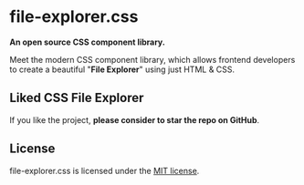 # file-explorer.css

<!--
![GitHub Version](https://img.shields.io/github/v/release/FileExplorerCSS/file-explorer.css?style=for-the-badge) ![Minified Size](https://img.shields.io/bundlephobia/min/file-explorer.css?style=for-the-badge) ![GitHub Repo stars](https://img.shields.io/github/stars/FileExplorerCSS/file-explorer.css?label=GitHub%20Stars&style=for-the-badge) ![License](https://img.shields.io/github/license/FileExplorerCSS/file-explorer.css?style=for-the-badge)
-->

**An open source CSS component library.**

Meet the modern CSS component library, which allows frontend developers to create a beautiful "**File Explorer**" using just HTML & CSS.

## Liked CSS File Explorer

If you like the project, **please consider to star the repo on GitHub**.

## License

file-explorer.css is licensed under the [MIT license](https://opensource.org/licenses/MIT).
